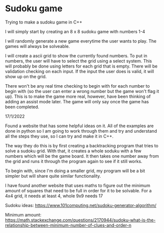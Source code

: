 # Sudoku game
Trying to make a sudoku game in C++

I will simply start by creating an 8 x 8 sudoku game with numbers 1-4

I will randomly generate a new game everytime the user wants to play. The games will always be solveable.

I will create a ascii grid to show the currently found numbers. To put in numbers, the user will have to select the grid using a select system. This will probably be done using letters for each grid that is empty. There will be validation checking on each input. If the input the user does is valid, it will show up on the grid.

There won't be any real time checking to begin with for each number to begin with (so the user can enter a wrong number but the game won't flag it up). This is to make the game more real, however, have been thinking of adding an assist mode later. The game will only say once the game has been completed.

17/1/2022

Found a website that has some helpful ideas on it. All of the examples are done in python so I am going to work through them and try and understand all the steps they use, so I can try and make it in C++.

The way they do this is by first creating a backtracking program that tries to solve a sudoku grid. With that, it creates a whole soduku with a few numbers which will be the game board. It then takes one number away from the grid and runs it through the program again to see if it still works.

To begin with, since I'm doing a smaller grid, my program will be a bit simpler but will share quite similar functionality.

I have found another website that uses maths to figure out the minimum amount of squares that need to be full in order for it to be solvable. For a 4x4 grid, it needs at least 4, whole 9x9 needs 17

Sudoku ideas: https://www.101computing.net/sudoku-generator-algorithm/

Minimum amount: https://math.stackexchange.com/questions/2170944/sudoku-what-is-the-relationship-between-minimum-number-of-clues-and-order-n
